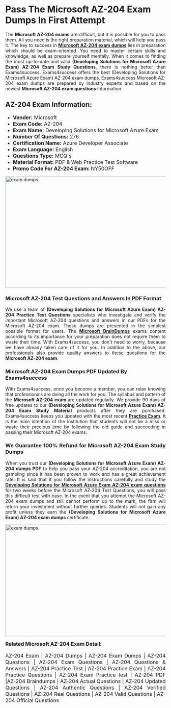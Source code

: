 <h1><strong><strong>Pass The Microsoft AZ-204 Exam Dumps In First Attempt</strong></strong></h1> <p style="text-align:justify">The <strong>Microsoft AZ-204 exams</strong> are difficult, but it is possible for you to pass them. All you need is the right preparation material, which will help you pass it. The key to success in <a href="https://www.exams4success.com/microsoft/az-204-pdf-exam-dumps"><strong>Microsoft AZ-204 exam dumps</strong></a> lies in preparation which should be exam-oriented. You need to master certain skills and knowledge, as well as prepare yourself mentally. When it comes to finding the most up-to-date and valid <strong>(Developing Solutions for Microsoft Azure Exam) AZ-204 Exam Study Questions</strong>, there is nothing better than Exams4success. Exams4success offers the best (Developing Solutions for Microsoft Azure Exam) AZ-204 exam dumps. Exams4success Microsoft AZ-204 exam dumps are prepared by industry experts and based on the newest <strong>Microsoft AZ-204 exam questions</strong> information.</p> <h2><strong><strong>AZ-204 Exam Information:</strong></strong></h2> <ul> <li><span style="font-size:16px"><strong>Vender:</strong> Microsoft</span></li> <li><span style="font-size:16px"><strong>Exam Code:</strong> AZ-204</span></li> <li><span style="font-size:16px"><strong>Exam Name:</strong> Developing Solutions for Microsoft Azure Exam</span></li> <li><span style="font-size:16px"><strong>Number Of Questions:</strong> 276</span></li> <li><span style="font-size:16px"><strong>Certification Name:</strong> Azure Developer Associate</span></li> <li><span style="font-size:16px"><strong>Exam Language:</strong> English</span></li> <li><span style="font-size:16px"><strong>Questions Type:</strong> MCQ`s</span></li> <li><span style="font-size:16px"><strong>Material Format:</strong> PDF & Web Practice Test Software</span></li> <li><span style="font-size:16px"><strong>Promo Code For AZ-204 Exam: </strong>NY50OFF</span></li> </ul> <p><a href="https://www.exams4success.com/microsoft/az-204-pdf-exam-dumps" rel="no-follow"><img alt="exam dumps" src="https://www.certcollections.com/uploads/content/infrist1.png" style="height:350px; width:750px" /></a></p> <h3><strong>Microsoft AZ-204 Test Questions and Answers In PDF Format</strong></h3> <p style="text-align:justify">We use a team of <strong>(Developing Solutions for Microsoft Azure Exam) AZ-204 Practice Test Questions</strong> specialists who investigate and verify the important Microsoft AZ-204 questions and answers in our PDFs for the Microsoft AZ-204 exam. These dumps are presented in the simplest possible format for users. The <a href="https://www.exams4success.com/microsoft-exam-dumps"><strong>Microsoft BrainDumps</strong></a> exams content according to its importance for your preparation does not require them to waste their time. With Exams4success, you don't need to worry, because we have already taken care of it for you. In addition to the above, our professionals also provide quality answers to these questions for the<strong> Microsoft AZ-204 exam</strong>.</p> <h3><strong> Microsoft AZ-204 Exam Dumps PDF Updated By Exams4success</strong></h3> <p style="text-align:justify">With Exams4success, once you become a member, you can relax knowing that professionals are doing all the work for you. The syllabus and pattern of the <strong>Microsoft AZ-204 exam </strong>are updated regularly. We provide 90 days of free updates to our <strong>(Developing Solutions for Microsoft Azure Exam) AZ-204 Exam Study Material</strong> products after they are purchased. Exams4success keeps you updated with the most recent <a href="https://www.exams4success.com/"><strong>Practice Exam</strong></a>. It is the main intention of the institution that students will not be a miss or waste their precious time by following the old guide and succeeding in passing their Microsoft AZ-204 exams.</p> <h3 style="text-align:justify"><strong>We Guarantee 100% Refund for Microsoft AZ-204 Exam Study Dumps</strong></h3> <p style="text-align:justify">When you trust our <strong>(Developing Solutions for Microsoft Azure Exam) AZ-204 dumps PDF</strong> to help you pass your AZ-204 accreditation, you are not gambling since it has been proven to work and has a great achievement rate. It is said that if you follow the instructions carefully and study the <a href="https://www.exams4success.com/microsoft/az-204-pdf-exam-dumps"><strong>Developing Solutions for Microsoft Azure Exam AZ-204 exam questions</strong></a> for two weeks before the Microsoft AZ-204 Test Questions, you will pass this difficult test with ease. In the event that you attempt the Microsoft AZ-204 exam dumps and still cannot perform up to the mark, the firm will return your investment without further queries. Students will not gain any profit unless they earn the <strong>(Developing Solutions for Microsoft Azure Exam) AZ-204 exam dumps</strong> certificate.</p> <p style="text-align:justify"><a href="https://www.exams4success.com/microsoft/az-204-pdf-exam-dumps" rel="no-follow"><img alt="exam dumps" src="https://www.certcollections.com/uploads/content/free_demo1.png" style="height:350px; width:750px" /></a></p> <p style="text-align:justify"><span style="font-size:16px"><strong>Related Microsoft AZ-204 Exam Detail:</strong></span><br /> <br /> <span style="font-size:16px">AZ-204 Exam | AZ-204 Dumps | AZ-204 Exam Dumps | AZ-204 Questions | AZ-204 Exam Questions | AZ-204 Questions & Answers | AZ-204 Practice Test | AZ-204 Practice Exam | AZ-204 Practice Questions | AZ-204 Exam Practice test | AZ-204 PDF |AZ-204 Braindumps | AZ-204 Actual Questions | AZ-204 Updated Questions | AZ-204 Authentic Questions | AZ-204 Verified Questions | AZ-204 Real Questions | AZ-204 Valid Questions | AZ-204 Official Questions</span></p>
